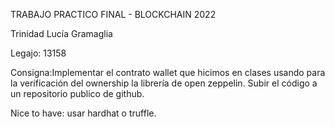 TRABAJO PRACTICO FINAL - BLOCKCHAIN 2022

Trinidad Lucía Gramaglia

Legajo: 13158

Consigna:Implementar el contrato wallet que hicimos en clases usando para la verificación del ownership la librería de open zeppelin.
Subir el código a un repositorio publico de github.

Nice to have: usar hardhat o truffle.
